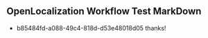 ## OpenLocalization Workflow Test MarkDown
* b85484fd-a088-49c4-818d-d53e48018d05 
thanks!<!--HONumber=Mar16_HO2-->
